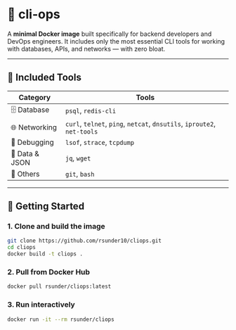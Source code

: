 # 🧰 cli-ops

A **minimal Docker image** built specifically for backend developers and DevOps engineers. It includes only the most essential CLI tools for working with databases, APIs, and networks — with zero bloat.

---

## 🔧 Included Tools

| Category         | Tools                                                                 |
|------------------|-----------------------------------------------------------------------|
| 🗄️  Database       | `psql`, `redis-cli`                                                  |
| 🌐 Networking     | `curl`, `telnet`, `ping`, `netcat`, `dnsutils`, `iproute2`, `net-tools` |
| 🐞 Debugging      | `lsof`, `strace`, `tcpdump`                                           |
| 🔀 Data & JSON    | `jq`, `wget`                                                         |
| 🔁 Others         | `git`, `bash`                                                         |

---

## 🚀 Getting Started

### 1. Clone and build the image

```bash
git clone https://github.com/rsunder10/cliops.git
cd cliops
docker build -t cliops .
```

### 2. Pull from Docker Hub

```bash
docker pull rsunder/cliops:latest
```

### 3. Run interactively

```bash
docker run -it --rm rsunder/cliops
```
